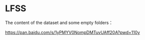 # LFSS

The content of the dataset and some empty folders：

https://pan.baidu.com/s/1yPMYV0NompDMTuvUAff20A?pwd=110y 

